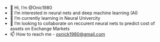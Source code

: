- 👋 Hi, I’m @Onic1980
- 👀 I’m interested in neural nets and deep machine learning (AI)
- 🌱 I’m currently learning in Neural Univercity
- 💞️ I’m looking to collaborate on reccurent neural nets to predict cost of assets on Exchange Markets
- 📫 How to reach me - osnick1980@gmail.com

<!---
Onic1980/Onic1980 is a ✨ special ✨ repository because its `README.md` (this file) appears on your GitHub profile.
You can click the Preview link to take a look at your changes.
--->
